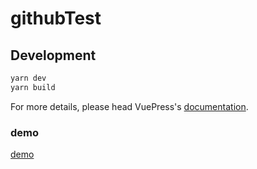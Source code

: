 # githubTest

## Development

```bash
yarn dev
yarn build
```

For more details, please head VuePress's [documentation](https://vuepress.cn/).

### demo
[demo](https://zhuguibiao.github.io/github-test/)